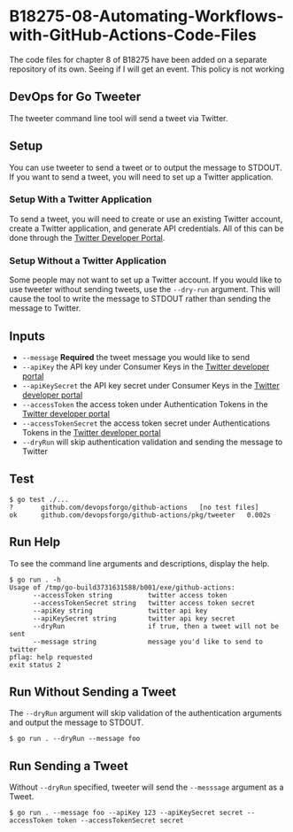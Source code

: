 # B18275-08-Automating-Workflows-with-GitHub-Actions-Code-Files
The code files for chapter 8 of B18275 have been added on a separate repository of its own.
Seeing if I will get an event.
This policy is not working

## DevOps for Go Tweeter
The tweeter command line tool will send a tweet via Twitter.

## Setup
You can use tweeter to send a tweet or to output the message to STDOUT. If you want to send a tweet, you will need to set up a Twitter application.

### Setup With a Twitter Application
To send a tweet, you will need to create or use an existing Twitter account, create a Twitter application, and generate API credentials. All of this can be done through the
[Twitter Developer Portal](https://developer.twitter.com/en/portal/projects-and-apps).

### Setup Without a Twitter Application
Some people may not want to set up a Twitter account. If you would like to use tweeter without sending tweets, use the `--dry-run` argument. This will cause the tool to write the message to STDOUT rather than sending the message to Twitter.

## Inputs

- `--message` **Required** the tweet message you would like to send
- `--apiKey` the API key under Consumer Keys in the [Twitter developer portal](https://developer.twitter.com/en/portal/projects-and-apps)
- `--apiKeySecret` the API key secret under Consumer Keys in the [Twitter developer portal](https://developer.twitter.com/en/portal/projects-and-apps)
- `--accessToken` the access token under Authentication Tokens in the [Twitter developer portal](https://developer.twitter.com/en/portal/projects-and-apps)
- `--accessTokenSecret` the access token secret under Authentications Tokens in the [Twitter developer portal](https://developer.twitter.com/en/portal/projects-and-apps)
- `--dryRun` will skip authentication validation and sending the message to Twitter

## Test
```
$ go test ./...
?   	github.com/devopsforgo/github-actions	[no test files]
ok  	github.com/devopsforgo/github-actions/pkg/tweeter	0.002s
```

## Run Help
To see the command line arguments and descriptions, display the help.
```
$ go run . -h
Usage of /tmp/go-build3731631588/b001/exe/github-actions:
      --accessToken string         twitter access token
      --accessTokenSecret string   twitter access token secret
      --apiKey string              twitter api key
      --apiKeySecret string        twitter api key secret
      --dryRun                     if true, then a tweet will not be sent
      --message string             message you'd like to send to twitter
pflag: help requested
exit status 2
```

## Run Without Sending a Tweet
The `--dryRun` argument will skip validation of the authentication arguments and output the message to STDOUT.
```
$ go run . --dryRun --message foo
```

## Run Sending a Tweet
Without `--dryRun` specified, tweeter will send the `--messsage` argument as a Tweet.
```
$ go run . --message foo --apiKey 123 --apiKeySecret secret --accessToken token --accessTokenSecret secret
```
